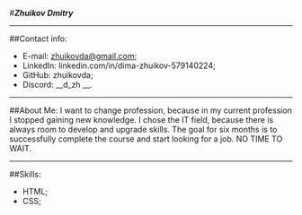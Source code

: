 #***Zhuikov Dmitry***
****
##Contact info:
* E-mail: zhuikovda@gmail.com;
* LinkedIn: linkedin.com/in/dima-zhuikov-579140224;
* GitHub: zhuikovda;
* Discord: __d_zh __.
***
##About Me:
I want to change profession, because in my current profession I stopped gaining new knowledge. I chose the IT field, because there is always room to develop and upgrade skills. The goal for six months is to successfully complete the course and start looking for a job. NO TIME TO WAIT.
***
##Skills:
* HTML;
* CSS;